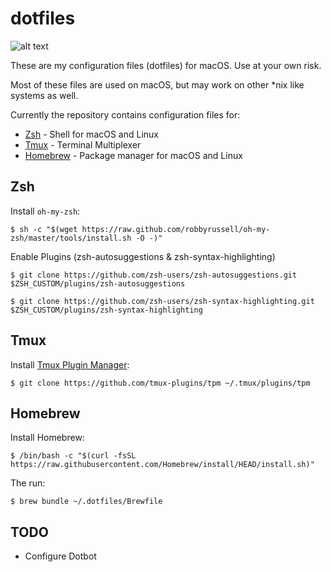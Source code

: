 # dotfiles

![alt text](https://img.shields.io/github/last-commit/balenr/dotfiles "Last commit")

These are my configuration files (dotfiles) for macOS. Use at your own risk.

Most of these files are used on macOS, but may work on other \*nix like systems as well.

Currently the repository contains configuration files for:

- [Zsh](https://zsh.org) - Shell for macOS and Linux
- [Tmux](https://github.com/tmux/tmux) - Terminal Multiplexer
- [Homebrew](https://brew.sh) - Package manager for macOS and Linux
## Zsh
Install `oh-my-zsh`:

`$ sh -c "$(wget https://raw.github.com/robbyrussell/oh-my-zsh/master/tools/install.sh -O -)"`

Enable Plugins (zsh-autosuggestions & zsh-syntax-highlighting)

`$ git clone https://github.com/zsh-users/zsh-autosuggestions.git $ZSH_CUSTOM/plugins/zsh-autosuggestions`

`$ git clone https://github.com/zsh-users/zsh-syntax-highlighting.git $ZSH_CUSTOM/plugins/zsh-syntax-highlighting`

## Tmux
Install [Tmux Plugin Manager](https://github.com/tmux-plugins/tpm):

`$ git clone https://github.com/tmux-plugins/tpm ~/.tmux/plugins/tpm`

## Homebrew
Install Homebrew:

`$ /bin/bash -c "$(curl -fsSL https://raw.githubusercontent.com/Homebrew/install/HEAD/install.sh)"`

The run:

`$ brew bundle ~/.dotfiles/Brewfile`

## TODO
- Configure Dotbot

